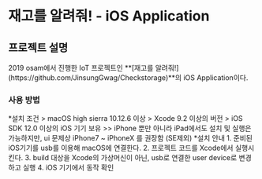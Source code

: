 <h1>재고를 알려줘! - iOS Application</h1>
<h2>프로젝트 설명</h2>
2019 osam에서 진행한 IoT 프로젝트인 **[재고를 알려줘!](https://github.com/JinsungGwag/Checkstorage)**의 iOS Application이다.<br>

<h3>사용 방법</h3>
*설치 조건
> macOS high sierra 10.12.6 이상
> Xcode 9.2 이상의 버전
> iOS SDK 12.0 이상의 iOS 기기 보유
>> iPhone 뿐만 아니라 iPad에서도 설치 및 실행은 가능하지만, ui 문제상 iPhone7 ~ iPhoneX 를 권장함 (SE제외)
*설치 안내
1. 준비된 iOS기기를 usb를 이용해 macOS에 연결한다.
2. 프로젝트 코드를 Xcode에서 실행시킨다.
3. build 대상을 Xcode의 가상머신이 아닌, usb로 연결한 user device로 변경하고 실행
4. iOS 기기에서 동작 확인

